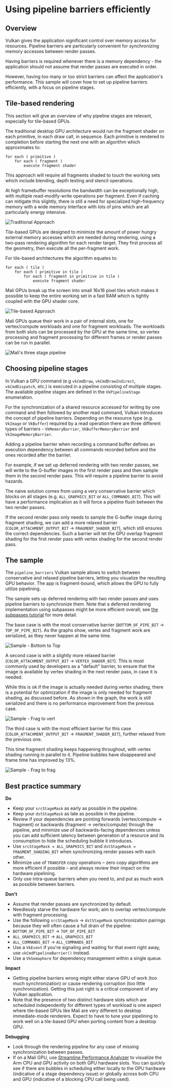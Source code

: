 <!--
- Copyright (c) 2019-2021, Arm Limited and Contributors
-
- SPDX-License-Identifier: Apache-2.0
-
- Licensed under the Apache License, Version 2.0 the "License";
- you may not use this file except in compliance with the License.
- You may obtain a copy of the License at
-
-     http://www.apache.org/licenses/LICENSE-2.0
-
- Unless required by applicable law or agreed to in writing, software
- distributed under the License is distributed on an "AS IS" BASIS,
- WITHOUT WARRANTIES OR CONDITIONS OF ANY KIND, either express or implied.
- See the License for the specific language governing permissions and
- limitations under the License.
-
-->

# Using pipeline barriers efficiently

## Overview

Vulkan gives the application significant control over memory access for resources.
Pipeline barriers are particularly convenient for synchronizing memory accesses between render passes.

Having barriers is required whenever there is a memory dependency - the application should not assume
that render passes are executed in order.

However, having too many or too strict barriers can affect the application's performance.
This sample will cover how to set up pipeline barriers efficiently, with a focus on pipeline stages.

## Tile-based rendering

This section will give an overview of why pipeline stages are relevant, especially for tile-based GPUs.

The traditional desktop GPU architecture would run the fragment shader on each primitive,
in each draw call, in sequence.
Each primitive is rendered to completion before starting the next one with an algorithm which approximates to:

```
for each ( primitive )
    for each ( fragment )
        execute fragment shader
```

This approach will require all fragments shaded to touch the working sets which include blending,
depth testing and stencil operations.

At high framebuffer resolutions the bandwidth can be exceptionally high, with multiple read-modify-write
operations per fragment.
Even if caching can mitigate this slightly, there is still a need for specialized high-frequency memory with
a wide memory interface with lots of pins which are all particularly energy intensive.

![Traditional Approach](images/immediate_mode_rendering.png)

Tile-based GPUs are designed to minimize the amount of power hungry external memory accesses
which are needed during rendering, using a two-pass rendering algorithm for each render target.
They first process all the geometry, then execute all the per-fragment work.

For tile-based architectures the algorithm equates to:

```
for each ( tile )
    for each ( primitive in tile )
        for each ( fragment in primitive in tile )
            execute fragment shader
```

Mali GPUs break up the screen into small 16x16 pixel tiles which makes it possible to keep
the entire working set in a fast RAM which is tightly coupled with the GPU shader core.

![Tile-based Approach](images/tile_based_rendering.png)

Mali GPUs queue their work in a pair of internal slots, one for vertex/compute workloads and one for fragment workloads.
The workloads from both slots can be processed by the GPU at the same time, so vertex processing and
fragment processing for different frames or render passes can be run in parallel.

![Mali's three stage pipeline](images/mali_three_stage_pipeline.png)

## Choosing pipeline stages

In Vulkan a GPU command (e.g `vkCmdDraw`, `vkCmdDrawIndirect`, `vkCmdDispatch`, etc.) is executed in
a pipeline consisting of multiple stages.
The available pipeline stages are defined in the `VkPipelineStage` enumeration.

For the synchronization of a shared resource accessed for writing by one command and then followed by
another read command, Vulkan introduces the concept of pipeline barriers.
Depending on the resource type (e.g. `VkImage` or `VkBuffer`) required by a read operation there are
three different types of barriers - `VkMemoryBarrier`, `VkBufferMemoryBarrier` and `VkImageMemoryBarrier`.

Adding a pipeline barrier when recording a command buffer defines an execution dependency between all
commands recorded before and the ones recorded after the barrier.

For example, if we set up deferred rendering with two render passes, we will write to the G-buffer images
in the first render pass and then sample them in the second render pass.
This will require a pipeline barrier to avoid hazards.

The naive solution comes from using a very conservative barrier which blocks on all stages
(e.g. `ALL_GRAPHICS_BIT` or `ALL_COMMANDS_BIT`).
This will have a performance implication as it will force a pipeline flush between the two render passes.

If the second render pass only needs to sample the G-buffer image during fragment shading, we can
add a more relaxed barrier (`COLOR_ATTACHMENT_OUTPUT_BIT` → `FRAGMENT_SHADER_BIT`),
which still ensures the correct dependencies.
Such a barrier will let the GPU overlap fragment shading for the first render pass
with vertex shading for the second render pass.

## The sample

The `pipeline_barriers` Vulkan sample allows to switch between conservative and relaxed pipeline barriers,
letting you visualize the resulting GPU behavior.
The app is fragment-bound, which allows the GPU to fully utilize pipelining.

The sample sets up deferred rendering with two render passes and uses pipeline barriers to
synchronize them.
Note that a deferred rendering implementation using subpasses might be more efficient overall;
see [the subpasses tutorial](../subpasses/README.md) for more detail.

The base case is with the most conservative barrier (`BOTTOM_OF_PIPE_BIT` → `TOP_OF_PIPE_BIT`).
As the graphs show, vertex and fragment work are serialized, as they never happen at the same time.

![Sample - Bottom to Top](images/sample_bot_to_top.jpg)

A second case is with a slightly more relaxed barrier (`COLOR_ATTACHMENT_OUTPUT_BIT` → `VERTEX_SHADER_BIT`).
This is most commonly used by developers as a "default" barrier, to ensure that the image is available
by vertex shading in the next render pass, in case it is needed.

While this is ok if the image is actually needed during vertex shading, there is a potential for optimization
if the image is only needed for fragment shading, as discussed before.
As shown in the graph, the work is still serialized and there is no performance improvement
from the previous case.

![Sample - Frag to vert](images/sample_frag_to_vert.jpg)

The third case is with the most efficient barrier for this case (`COLOR_ATTACHMENT_OUTPUT_BIT` →
`FRAGMENT_SHADER_BIT`), further relaxed from the previous one.

This time fragment shading keeps happening throughout, with vertex shading running in parallel to it.
Pipeline bubbles have disappeared and frame time has improved by 13%.

![Sample - Frag to frag](images/sample_frag_to_frag.jpg)

## Best practice summary

**Do**

* Keep your `srcStageMask` as early as possible in the pipeline.
* Keep your `dstStageMask` as late as possible in the pipeline.
* Review if your dependencies are pointing forwards (vertex/compute -> fragment) or backwards (fragment -> vertex/compute) through the pipeline,
and minimize use of backwards-facing dependencies unless you can add sufficient latency between generation of a resource and its consumption to hide the scheduling bubble it introduces.
* Use `srcStageMask = ALL_GRAPHICS_BIT` and `dstStageMask = FRAGMENT_SHADING_BIT` when synchronizing render passes with each other.
* Minimize use of `TRANSFER` copy operations – zero copy algorithms are more efficient if possible – and always review their impact on the hardware pipelining.
* Only use intra-queue barriers when you need to, and put as much work as possible between barriers.

**Don't**

* Assume that render passes are synchronized by default.
* Needlessly starve the hardware for work; aim to overlap vertex/compute with fragment processing.
* Use the following `srcStageMask` → `dstStageMask` synchronization pairings because they will often cause a full drain of the pipeline:
 * `BOTTOM_OF_PIPE_BIT` → `TOP_OF_PIPE_BIT`
 * `ALL_GRAPHICS_BIT` → `ALL_GRAPHICS_BIT`
 * `ALL_COMMANDS_BIT` → `ALL_COMMANDS_BIT`
* Use a `VkEvent` if you're signaling and waiting for that event right away, use `vkCmdPipelineBarrier()` instead.
* Use a `VkSemaphore` for dependency management within a single queue.


**Impact**

* Getting pipeline barriers wrong might either starve GPU of work (too much synchronization) or cause rendering corruption (too little synchronization). Getting this just right is a critical component of any Vulkan application.
* Note that the presence of two distinct hardware slots which are scheduled independently for different types of workload is one aspect where tile-based GPUs like Mali are very different to desktop immediate-mode renderers.
Expect to have to tune your pipelining to work well on a tile-based GPU when porting content from a desktop GPU.

**Debugging**

* Look through the rendering pipeline for any case of missing synchronization between passes.
* If on a Mali GPU, use [Streamline Performance Analyzer](https://developer.arm.com/tools-and-software/embedded/arm-development-studio/components/streamline-performance-analyzer) to visualize the Arm CPU and GPU activity on both GPU hardware slots. You can quickly see if there are bubbles in scheduling either locally to the GPU hardware (indicative of a stage dependency issue) or globally across both CPU and GPU (indicative of a blocking CPU call being used).
